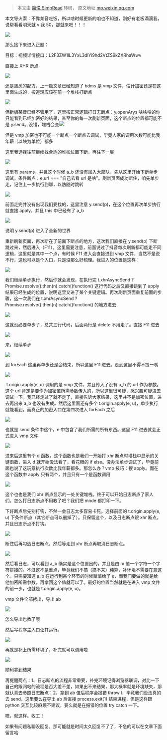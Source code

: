 > 本文由 [简悦 SimpRead](http://ksria.com/simpread/) 转码， 原文地址 [mp.weixin.qq.com](https://mp.weixin.qq.com/s/bB7jbTOhejCV36H3j99DsA)

本文导火索：不靠某音吃饭，所以啥时候更新的咱也不知道，刚好有老板滴滴我，说帮看看明天就 v 我 50，那就来吧！！！  

![](https://mmbiz.qpic.cn/mmbiz_png/BKF2CicIdvGZO13lJzMfiaV8Cjv5Izia2AI2XXzibgzXEUa2OtRlicSs5ibAVic5mVZG7UTY1r42YhJoacSr6EGFBUdag/640?wx_fmt=png&from=appmsg)

那么接下来进入正题：

目标：视频详情接口：L2F3ZW1lL3YxL3dlYi9hd2VtZS9kZXRhaWwv

直接上 XHR 断点

![](https://mmbiz.qpic.cn/mmbiz_png/BKF2CicIdvGZO13lJzMfiaV8Cjv5Izia2AIrfY9yu7uEF3haGia0OyVGncDib959nia8SgNQrgSJGI20knelnlN6fHfA/640?wx_fmt=png&from=appmsg)

还是熟悉的配方，上一篇文章已经知道了 bdms 是 vmp 文件，估计加密还是在这里面生成的，按道理应该在前一个堆栈打断点

![](https://mmbiz.qpic.cn/mmbiz_png/BKF2CicIdvGZO13lJzMfiaV8Cjv5Izia2AICfHxPyN2dQ95RmG0myia09iaeefHHIQCxq5O2pMDntbNWTITWqppdWiaQ/640?wx_fmt=png&from=appmsg)

但新版某音已经不管用了，这里按正常逻辑打日志断点：y.openArys 啥啥啥的你只能看到已经加密好的结果，甚至你的每一次刷新页面，这个断点的位置都可能不是 y.send。没错，堆栈会变![](https://res.wx.qq.com/t/wx_fed/we-emoji/res/v1.3.10/assets/newemoji/Boring.png)

但是 vmp 加密也不可能一个断点一个断点去调试，毕竟人家的调用次数可能比我年薪（以块为单位）都多

这里我选择往前继续找合适的堆栈位置下断，再往下一层

![](https://mmbiz.qpic.cn/mmbiz_png/BKF2CicIdvGZO13lJzMfiaV8Cjv5Izia2AIRic9pEiaaXoorMRuXGYg5icf7qBpZ7LyUyZ5FU4UrKmPzFyCUT3VKXhgw/640?wx_fmt=png&from=appmsg)

这里有 params，并且这个时候 a_b 还没有加入大部队，先从这里开始下断单步调试。条件断点：e.url === "自己去看 url 是啥"。刷新页面成功断住，咱先单步走，记住上一步执行到哪，以防随时跳转

![](https://mmbiz.qpic.cn/mmbiz_png/BKF2CicIdvGZO13lJzMfiaV8Cjv5Izia2AIGGOFiakib6x2PiaP9DnFNEH9D7iaj5YXYX3TictGgvlzeOic2bJP1Lju8zKg/640?wx_fmt=png&from=appmsg)

前面走完并没有出现我们要找的，这里注意 y.send(p)，在这个位置再次单步执行就直接 apply，并且 this 中已经有了 a_b

![](https://mmbiz.qpic.cn/mmbiz_png/BKF2CicIdvGZO13lJzMfiaV8Cjv5Izia2AIf5xIdicTzpt4EEV59y6icyDIXytaRxkYNbqFGCxxXibOalNWnrItd7yPQ/640?wx_fmt=png&from=appmsg)

说明 y.send(p) 进入了全新的世界

重新刷新页面，再次断在了前面下断点的地方，这次我们直接在 y.send(p) 下断跳过来，然后进入（F11）。这里需要注意，前面说过了抖音每次刷新都可能走不同逻辑，这里就是其中一个点，有时候 F11 进入会直接进到 vmp 文件，当然不是说不行，这也可以是个入口，只是没那么好梳理。我进入的位置是这样：

![](https://mmbiz.qpic.cn/mmbiz_png/BKF2CicIdvGZO13lJzMfiaV8Cjv5Izia2AIWLdTZicV9Kw4fiajyvkvyBH4S4V38dcyj4cg1SGcWibWyqQaY5DFzyaVw/640?wx_fmt=png&from=appmsg)

我们继续单步执行，然后你就会发现，在执行完 t.xhrAsyncSend ? Promise.resolve().then(n).catch((function() 这行代码之后又直接跳到了 apply 结果已经生成的位置，说明这里又进了某个关键逻辑。再次刷新页面重复前面的步骤，这一次我们在 t.xhrAsyncSend ? Promise.resolve().then(n).catch((function() 的地方进去

![](https://mmbiz.qpic.cn/mmbiz_png/BKF2CicIdvGZO13lJzMfiaV8Cjv5Izia2AI4Iw2uPg3KjJ0FLP8Q9rUtUftUM8YxMOib4ibgfB83VfAdLVkrKcicvsgQ/640?wx_fmt=png&from=appmsg)

这就没必要单步了，总共三行代码，后面两行是 delete 不用走了。直接 F11 进去

![](https://mmbiz.qpic.cn/mmbiz_png/BKF2CicIdvGZO13lJzMfiaV8Cjv5Izia2AInO8pLjtNzOI8ODole1Qjj0oR8jEmYmXmzb6sXhWFcvWeB3eX3Zg56w/640?wx_fmt=png&from=appmsg)

来，继续单步

![](https://mmbiz.qpic.cn/mmbiz_png/BKF2CicIdvGZO13lJzMfiaV8Cjv5Izia2AIRvQFMCotHH48AHzD9qFialq4daZhia0icHAqgv4W7mnXoSDNrrkQzCNag/640?wx_fmt=png&from=appmsg)

到 forEach 这里再单步还是会结束，所以这里 F11 进去。走到这里不得不提一嘴

![](https://mmbiz.qpic.cn/mmbiz_png/BKF2CicIdvGZO13lJzMfiaV8Cjv5Izia2AI3I22wesnnnpvMWHHrx59qEqHDcpUqA8unlGpH9AmFFpGUG3vTibX91A/640?wx_fmt=png&from=appmsg)

 t.origin.apply(e, u) 调用的是 vmp 文件，并且传入了没有 a_b 的 url 作为参数。这个 url 肯定是要作为加密值所需参数传入的，所以这里很可疑，感兴趣可疑进去调试一下。我已经走过了就不走了，直接告诉大家结果，这里并不是加密位置，进去再出来 a_b 也没有生成。然后这里面还有多个 t.origin.apply(e, u)，单步执行就能看到。而真正的加密入口在第四次进入 forEach 之后

![](https://mmbiz.qpic.cn/mmbiz_png/BKF2CicIdvGZO13lJzMfiaV8Cjv5Izia2AI6FNzxTl1RmraOe25bGkmeiaJQuUG046AicALhHkZoMibdSsAYKQmtVKFQ/640?wx_fmt=png&from=appmsg)

也就是 send 条件中这个，e 中包含了我们所需的所有东西。这里 F11 进去就会正式进入 vmp 文件

![](https://mmbiz.qpic.cn/mmbiz_png/BKF2CicIdvGZO13lJzMfiaV8Cjv5Izia2AI62aWRxChOJAicHOjeh2Hy3dgveXotdlpPiclJWoz2iclLQ08whIIxokOw/640?wx_fmt=png&from=appmsg)

进来后这里有个 d 函数，这个函数也是我们一开始打 xhr 断点时堆栈中显示的关键函数，进入 d 就开始没法看了，看花眼的 if else。没办法单步调试了，毕竟前面也说了这玩意执行次数比我年薪都多。那怎么办？vmp 技巧：搜 apply。而在这个函数中 apply 只有两个，并且只有一个是函数调用

![](https://mmbiz.qpic.cn/mmbiz_png/BKF2CicIdvGZO13lJzMfiaV8Cjv5Izia2AIq8iaDDtJBb3ruV5plN8xibj6Zibqnt0ZGebrdmnuBl08PiaYUPzXCygh9Q/640?wx_fmt=png&from=appmsg)

这个也也是我们 xhr 断点显示的一处关键堆栈。终于可以开始日志断点了家人们。怎么打日志断点不用教了吧？我们把 mnde 都打印一下。

下好断点后先别打钩，不然一会日志太多容易卡死。选择前面的 t.origin.apply(e, u) 下条件断点（其它断点可以删掉了）。只保留这个，以及日志断点跟 xhr 断点。并且日志断点不打钩。

![](https://mmbiz.qpic.cn/mmbiz_png/BKF2CicIdvGZO13lJzMfiaV8Cjv5Izia2AIYOavZRH3gk1yic5FphCmniaxMofqEF2zzpMLNFbKrcH45eyoRe3GYYWg/640?wx_fmt=png&from=appmsg)

断住后再勾选日志断点，然后等走到 xhr 断点再取消日志断点。

![](https://mmbiz.qpic.cn/mmbiz_png/BKF2CicIdvGZO13lJzMfiaV8Cjv5Izia2AIFb5d4IdDKEPr1icniadLWjeicT28EVsENoQqvCcicpRMUEt2LvJ9iac1KHQ/640?wx_fmt=png&from=appmsg)

然后看日志，可以看到 a_b 确实是这个位置出的，并且是由 m 值一个字符一个字符拼接的。不过这不是重点，毕竟我们不搞（搞不来）纯算，补环境不需要在意这个。只需要知道 a_b 在运行到某个环节的时候赋值给了 e，而我们要做的就是给他加密所需参数，再拿回这个值就可以了。最好的位置当然就是在进入 vmp 文件的前一步，也就是 t.origin.apply(e, u)。

vmp 文件全部拷出，导出 ab

![](https://mmbiz.qpic.cn/mmbiz_png/BKF2CicIdvGZO13lJzMfiaV8Cjv5Izia2AITBL1yEgN3Sa3LZF8kSHWP9G9hKysRkGTVWaIswPLMCxoKDlbAmULGw/640?wx_fmt=png&from=appmsg)

怎么导出也教了哦

然后写程序主入口让其运行。

![](https://mmbiz.qpic.cn/mmbiz_png/BKF2CicIdvGZO13lJzMfiaV8Cjv5Izia2AIuPEiaRh8v8ap1EVIEibAoWYP6UzsdKjglt3RTCMjtc2HGBibYkW20PHtw/640?wx_fmt=png&from=appmsg)

再就是补上所需环境了，补完就可以调用啦

![](https://mmbiz.qpic.cn/mmbiz_png/BKF2CicIdvGZO13lJzMfiaV8Cjv5Izia2AIBF990krPmv7iaXHpTPNKQQR2cbicXj8pZC0v2BcfJ1WKNgfejKLzv28A/640?wx_fmt=png&from=appmsg)

顺利拿到结果

再提醒两点：1、日志断点的流程非常重要，补完环境记得浏览器联调，对比一下自己的跟网站的流程是否大差不差，如果出不来结果，那大概率就是环境缺失，那就认真去参照日志断点；2、拿到 ab 值后程序会报错 throw l，毕竟我们没法真的去 send，这里要么在导出 ab 后直接 process.exit(1) 结束进程，但是这样跟 python 交互比较麻烦不建议，要么就是在报错的位置 try catch 一下。

嗯，就这样。收工！

如果有问题私聊没回复，那可能就是时间太久回复不了了，不急的可以在文章下面留言哈